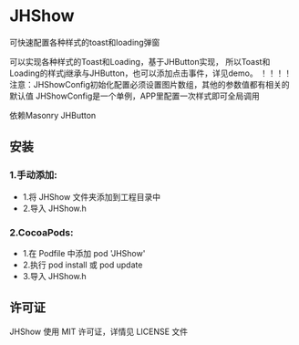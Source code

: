 # JHShow
可快速配置各种样式的toast和loading弹窗


可以实现各种样式的Toast和Loading，基于JHButton实现， 所以Toast和Loading的样式j继承与JHButton，也可以添加点击事件，详见demo。
！！！！注意：JHShowConfig初始化配置必须设置图片数组，其他的参数值都有相关的默认值
JHShowConfig是一个单例，APP里配置一次样式即可全局调用

依赖Masonry JHButton

##  安装
### 1.手动添加:<br>
*   1.将 JHShow 文件夹添加到工程目录中<br>
*   2.导入 JHShow.h

### 2.CocoaPods:<br>
*   1.在 Podfile 中添加 pod 'JHShow'<br>
*   2.执行 pod install 或 pod update<br>
*   3.导入 JHShow.h



##  许可证
JHShow 使用 MIT 许可证，详情见 LICENSE 文件


